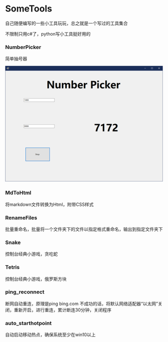 # SomeTools
自己随便编写的一些小工具玩玩，总之就是一个写过的工具集合

不限制只用c#了，python写小工具挺好用的

### NumberPicker
简单抽号器

![78d394e1e03545f0ffe204f0564d796](https://raw.githubusercontent.com/qian488/qian_personal_bolg_images/main/img/78d394e1e03545f0ffe204f0564d796.png)

### MdToHtml

将markdown文件转换为Html，附带CSS样式

### RenameFiles

批量重命名，批量将一个文件夹下的文件以指定格式重命名，输出到指定文件夹下

### Snake

控制台经典小游戏，贪吃蛇

### Tetris

控制台经典小游戏，俄罗斯方块

### ping_reconnect

断网自动重连，原理是ping bing.com 不成功的话，将默认网络适配器“以太网”关闭，重新开启，进行重连，累计断连30分钟，关闭程序

### auto_starthotpoint

自动启动移动热点，确保系统至少在win10以上